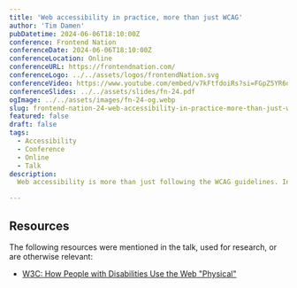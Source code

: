```yaml
---
title: 'Web accessibility in practice, more than just WCAG'
author: 'Tim Damen'
pubDatetime: 2024-06-06T18:10:00Z
conference: Frontend Nation
conferenceDate: 2024-06-06T18:10:00Z
conferenceLocation: Online
conferenceURL: https://frontendnation.com/
conferenceLogo: ../../assets/logos/frontendNation.svg
conferenceVideo: https://www.youtube.com/embed/v7kFtfdoiRs?si=FGpZ5YR6oC5EJccL
conferenceSlides: ../../assets/slides/fn-24.pdf
ogImage: ../../assets/images/fn-24-og.webp
slug: frontend-nation-24-web-accessibility-in-practice-more-than-just-wcag
featured: false
draft: false
tags:
  - Accessibility
  - Conference
  - Online
  - Talk
description:
  Web accessibility is more than just following the WCAG guidelines. In this talk, we explore the practical aspects of making the web accessible, including real-world examples, user testing, and the importance of understanding diverse user needs. Learn how to create inclusive digital experiences that go beyond compliance.

---
```


## Resources
The following resources were mentioned in the talk, used for research, or are otherwise relevant:
- [W3C: How People with Disabilities Use the Web "Physical"](https://www.w3.org/WAI/people-use-web/abilities-barriers/physical/)

